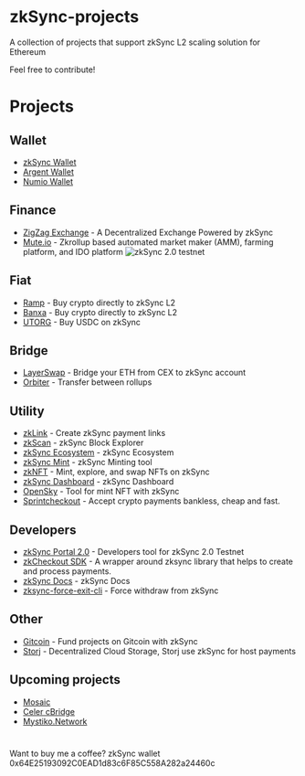 # zkSync-projects
A collection of projects that support zkSync L2 scaling solution for Ethereum

Feel free to contribute!


# Projects

## Wallet

- [zkSync Wallet](https://wallet.zksync.io/)
- [Argent Wallet](https://www.argent.xyz/)
- [Numio Wallet](https://www.numio.one/)

## Finance

- [ZigZag Exchange](https://info.zigzag.exchange/) - A Decentralized Exchange Powered by zkSync
- [Mute.io](https://testnet.switch.mute.io) - Zkrollup based automated market maker (AMM), farming platform, and IDO platform  ![zkSync 2.0 testnet](https://img.shields.io/badge/zkSync%202.0-testnet-brightgreen)


## Fiat

- [Ramp](https://ramp.network/buy/) - Buy crypto directly to zkSync L2
- [Banxa](https://l2.banxa.com/) - Buy crypto directly to zkSync L2
- [UTORG](https://utorg.pro/buy-usdczk-with-eur/) - Buy USDC on zkSync

## Bridge

- [LayerSwap](https://www.layerswap.io/) - Bridge your ETH from CEX to zkSync account
- [Orbiter](https://www.orbiter.finance/) - Transfer between rollups

## Utility

- [zkLink](https://link.zksync.io/) - Create zkSync payment links
- [zkScan](https://zkscan.io/) - zkSync Block Explorer
- [zkSync Ecosystem](https://ecosystem.zksync.io/) - zkSync Ecosystem
- [zkSync Mint](https://mint.zksync.dev/) - zkSync Minting tool
- [zkNFT](https://zknft.xyz) - Mint, explore, and swap NFTs on zkSync 
- [zkSync Dashboard](https://dune.xyz/Marcov/zkSync) - zkSync Dashboard
- [OpenSky](https://open-sky.vercel.app/) - Tool for mint NFT with zkSync
- [Sprintcheckout](https://www.sprintcheckout.com/) - Accept crypto payments bankless, cheap and fast.

## Developers

- [zkSync Portal 2.0](https://portal.zksync.io/) - Developers tool for zkSync 2.0 Testnet
- [zkCheckout SDK](https://www.npmjs.com/package/zksync-checkout) - A wrapper around zksync library that helps to create and process payments.
- [zkSync Docs](https://docs.zksync.io/dev/) - zkSync Docs
- [zksync-force-exit-cli](https://www.npmjs.com/package/zksync-force-exit-cli) - Force withdraw from zkSync

## Other

- [Gitcoin](https://gitcoin.co/) - Fund projects on Gitcoin with zkSync
- [Storj](https://www.storj.io/) - Decentralized Cloud Storage, Storj use zkSync for host payments

## Upcoming projects

- [Mosaic](https://mosaic.composable.finance/)
- [Celer cBridge](https://cbridge.celer.network/)
- [Mystiko.Network](https://mystiko.network/)

# 

Want to buy me a coffee? zkSync wallet 0x64E25193092C0EAD1d83c6F85C558A282a24460c
